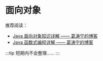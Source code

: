 # 面向对象

推荐阅读：

- [Java 面向对象知识详解 —— 葛涛宁的博客](https://getaoning.com/archives/java-oop/)
- [Java 函数式编程详解 —— 葛涛宁的博客](https://getaoning.com/archives/java-functional-program/)

:::tip
短期内不会整理……
:::
